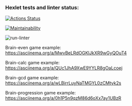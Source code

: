 ### Hexlet tests and linter status:
[![Actions Status](https://github.com/AvailableGrigory/frontend-project-lvl1/workflows/hexlet-check/badge.svg)](https://github.com/AvailableGrigory/frontend-project-lvl1/actions)

[![Maintainability](https://api.codeclimate.com/v1/badges/a99a88d28ad37a79dbf6/maintainability)](https://codeclimate.com/github/codeclimate/codeclimate/maintainability)

![run-linter](https://github.com/AvailableGrigory/frontend-project-lvl1/actions/workflows/run-linter.yml/badge.svg)

Brain-even game example: https://asciinema.org/a/MwvBeLRdOGKlJkXR9wGyQOuT4

Brain-calc game example: https://asciinema.org/a/QUc1JhA9XwE9YYLR8gOaLcoej

Brain-gcd game example: https://asciinema.org/a/wLBirrLuyNaTMGYL0zCMtyk2s

Brain-progression game example: https://asciinema.org/a/0h1P5n9qzM86d6oXx7ay1UBzR